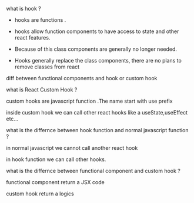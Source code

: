 what is hook ?

* hooks are functions .

* hooks allow function components to have access to state and other react features.

* Because of this class components are generally no longer needed.

* Hooks generally replace the class components, there are no plans to remove classes from react 

diff between functional components and hook or custom hook

what is React Custom Hook ?

custom hooks are javascript function .The name start with use prefix

inside custom hook we can call other react hooks like a useState,useEffect etc...


what is the differnce between hook function and normal javascript function ?

in normal javascript we cannot call another react hook

in hook function we can call other hooks.

what is the differnce between functional component and custom hook ?

functional component return a JSX code

custom hook return a logics

